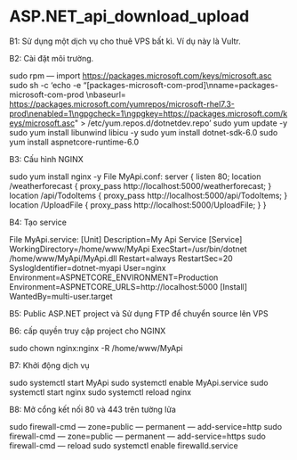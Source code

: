 # ASP.NET_api_download_upload

B1: Sử dụng một dịch vụ cho thuê VPS bất kì. Ví dụ này là Vultr.


B2: Cài đặt môi trường.

sudo rpm — import https://packages.microsoft.com/keys/microsoft.asc
sudo sh -c ‘echo -e “[packages-microsoft-com-prod]\nname=packages-microsoft-com-prod \nbaseurl= https://packages.microsoft.com/yumrepos/microsoft-rhel7.3-prod\nenabled=1\ngpgcheck=1\ngpgkey=https://packages.microsoft.com/keys/microsoft.asc" > /etc/yum.repos.d/dotnetdev.repo’
sudo yum update -y
sudo yum install libunwind libicu -y
sudo yum install dotnet-sdk-6.0
sudo yum install aspnetcore-runtime-6.0


B3: Cấu hình NGINX

sudo yum install nginx -y
File MyApi.conf:
server {
  listen 80;
  location /weatherforecast {
        proxy_pass http://localhost:5000/weatherforecast;
  }
  location /api/TodoItems {
        proxy_pass http://localhost:5000/api/TodoItems;
  }
  location /UploadFile {
        proxy_pass http://localhost:5000/UploadFile;
  }
}


B4:  Tạo service

File MyApi.service:
[Unit]
Description=My Api Service
[Service]
WorkingDirectory=/home/www/MyApi
ExecStart=/usr/bin/dotnet /home/www/MyApi/MyApi.dll
Restart=always
RestartSec=20
SyslogIdentifier=dotnet-myapi
User=nginx
Environment=ASPNETCORE_ENVIRONMENT=Production
Environment=ASPNETCORE_URLS=http://localhost:5000
[Install]
WantedBy=multi-user.target


B5: Public ASP.NET project và Sử dụng FTP để chuyển source lên VPS
 

B6: cấp quyền truy cập project cho NGINX

sudo chown nginx:nginx -R /home/www/MyApi


B7: Khởi động dịch vụ

sudo systemctl start MyApi
sudo systemctl enable MyApi.service
sudo systemctl start nginx
sudo systemctl reload nginx


B8: Mở cổng kết nối 80 và 443 trên tường lửa

sudo firewall-cmd — zone=public — permanent — add-service=http
sudo firewall-cmd — zone=public — permanent — add-service=https
sudo firewall-cmd — reload
sudo systemctl enable firewalld.service


